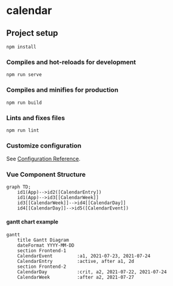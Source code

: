 # calendar

## Project setup

```script
npm install
```

### Compiles and hot-reloads for development

```script
npm run serve
```

### Compiles and minifies for production

```script
npm run build
```

### Lints and fixes files

```script
npm run lint
```

### Customize configuration

See [Configuration Reference](https://cli.vuejs.org/config/).

### Vue Component Structure

```mermaid
graph TD;
    id1(App)-->id2([CalendarEntry])
    id1(App)-->id3[[CalendarWeek]]
    id3[[CalendarWeek]]-->id4[[CalendarDay]]
    id4[[CalendarDay]]-->id5([CalendarEvent])
```

#### gantt chart example

```mermaid
gantt
    title Gantt Diagram
    dateFormat YYYY-MM-DD
    section Frontend-1
    CalendarEvent         :a1, 2021-07-23, 2021-07-24
    CalendarEntry         :active, after a1, 2d
    section Frontend-2
    CalendarDay           :crit, a2, 2021-07-22, 2021-07-24
    CalendarWeek          :after a2, 2021-07-27
```
